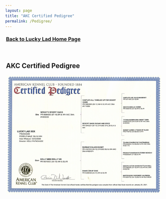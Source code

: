 ```yaml
---
layout: page
title: "AKC Certified Pedigree"
permalink: /Pedigree/
---
```


<html>
<head>
<meta name="viewport" content="width=device-width, initial-scale=1.0">
</head>    
<body>
<div style="margin: .5%;">

<h3>
<a href="https://ryancaseymba.github.io/LuckyLad/">Back to Lucky Lad Home Page</a>
</h3>
<br />

## AKC Certified Pedigree

<img src="Lucky Lad Certified Pedigree.png">

</div>
</body>
</html>
